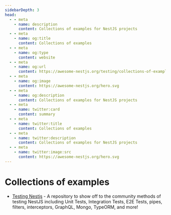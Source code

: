 ```yaml
---
sidebarDepth: 3
head:
  - - meta
    - name: description
      content: Collections of examples for NestJS projects
  - - meta
    - name: og:title
      content: Collections of examples
  - - meta
    - name: og:type
      content: website
  - - meta
    - name: og:url
      content: https://awesome-nestjs.org/testing/collections-of-examples.html
  - - meta
    - name: og:image
      content: https://awesome-nestjs.org/hero.svg
  - - meta
    - name: og:description
      content: Collections of examples for NestJS projects
  - - meta
    - name: twitter:card
      content: summary
  - - meta
    - name: twitter:title
      content: Collections of examples
  - - meta
    - name: twitter:description
      content: Collections of examples for NestJS projects
  - - meta
    - name: twitter:image:src
      content: https://awesome-nestjs.org/hero.svg
---
```


# Collections of examples

- [Testing Nestjs](https://github.com/jmcdo29/testing-nestjs) - A repository to show off to the community methods of testing NestJS including Unit Tests, Integration Tests, E2E Tests, pipes, filters, interceptors, GraphQL, Mongo, TypeORM, and more!
